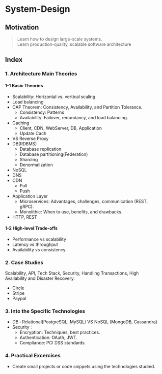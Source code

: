 # System-Design

## Motivation

> Learn how to design large-scale systems.  
> Learn production-quality, scalable software architecture


## Index
### 1. Architecture Main Theories
#### 1-1 Basic Theories
- Scalability: Horizontal vs. vertical scaling.
- Load balancing
- CAP Theorem: Consistency, Availability, and Partition Tolerance.
  - Consistency: Patterns
  - Availability: Failover, redundancy, and load balancing.
- Caching
  - Client, CDN, WebServer, DB, Application
  - Update Cach
- VS Reverse Proxy
- DB(RDBMS)
  - Database replication
  - Database partitioning(Federation)
  - Sharding
  - Denormalization
- NoSQL
- DNS 
- CDN
  - Pull
  - Push
- Application Layer
  - Microservices: Advantages, challenges, communication (REST, gRPC).
  - Monolithic: When to use, benefits, and drawbacks.
- HTTP, REST


#### 1-2 High-level Trade-offs
- Performance vs scalability
- Latency vs throughput
- Availability vs consistency

### 2. Case Studies
Scalability, API, Tech Stack, Security, Handling Transactions, High Availability and Disaster Recovery.
- Circle
- Stripe
- Paypal

### 3. Into the Specific Technologies
- DB : Relational(PostgreSQL, MySQL) VS NoSQL (MongoDB, Cassandra)
- Security : 
  - Encryption: Techniques, best practices.  
  - Authentication: OAuth, JWT.  
  - Compliance: PCI DSS standards.  

### 4. Practical Excercises
- Create small projects or code snippets using the technologies studied.
